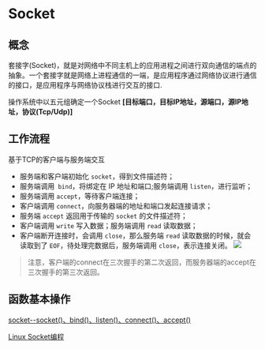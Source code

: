 # Socket
## 概念
套接字(Socket)，就是对网络中不同主机上的应用进程之间进行双向通信的端点的抽象。一个套接字就是网络上进程通信的一端，是应用程序通过网络协议进行通信的接口，是应用程序与网络协议栈进行交互的接口.

操作系统中以五元组确定一个Socket **[目标端口，目标IP地址，源端口，源IP地址，协议(Tcp/Udp)]**
## 工作流程
基于TCP的客户端与服务端交互
* 服务端和客户端初始化 `socket`，得到文件描述符；
* 服务端调用` bind`，将绑定在 IP 地址和端口;服务端调用 `listen`，进行监听；
* 服务端调用 `accept`，等待客户端连接；
* 客户端调用 `connect`，向服务器端的地址和端口发起连接请求；
* 服务端 `accept` 返回用于传输的 `socket` 的文件描述符；
* 客户端调用 `write` 写入数据；服务端调用 `read` 读取数据；
* 客户端断开连接时，会调用 `close`，那么服务端 `read` 读取数据的时候，就会读取到了 `EOF`，待处理完数据后，服务端调用 `close`，表示连接关闭。
![](https://pic4.zhimg.com/80/v2-175313ef59cf6ab78336318305980f53_720w.jpg)

>注意，客户端的connect在三次握手的第二次返回，而服务器端的accept在三次握手的第三次返回。
## 函数基本操作
[socket--socket()、bind()、listen()、connect()、accept()](https://www.cnblogs.com/straight/articles/7660889.html)

[Linux Socket编程](https://www.cnblogs.com/skynet/archive/2010/12/12/1903949.html)